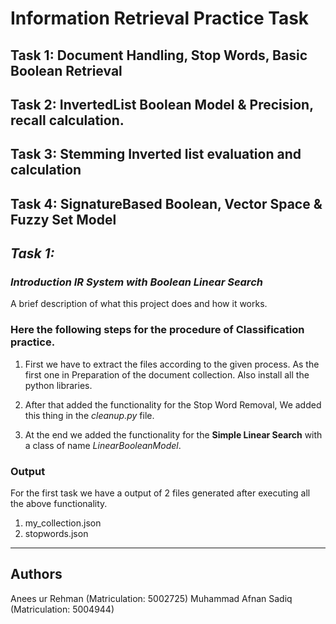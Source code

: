 # Information Retrieval Practice Task
## Task 1: Document Handling, Stop Words, Basic Boolean Retrieval
## Task 2: InvertedList Boolean Model & Precision, recall calculation.
## Task 3: Stemming Inverted list evaluation and calculation
## Task 4: SignatureBased Boolean, Vector Space & Fuzzy Set Model

## *Task 1:*

### *Introduction IR System with Boolean Linear Search*
A brief description of what this project does and how it works.

### Here the following steps for the procedure of Classification practice.

1. First we have to extract the files according to the given process. As the first one in Preparation of the document collection. Also install all the python libraries.
   

2. After that added the functionality for the Stop Word Removal, We added this thing in the *cleanup.py* file.

3. At the end we added the functionality for the **Simple Linear Search** with a class of name *LinearBooleanModel*.


### Output

For the first task we have a output of 2 files generated after executing all the above functionality.
1. my_collection.json 
2. stopwords.json


----------------------
## Authors
Anees ur Rehman (Matriculation: 5002725)
Muhammad Afnan Sadiq (Matriculation: 5004944)
